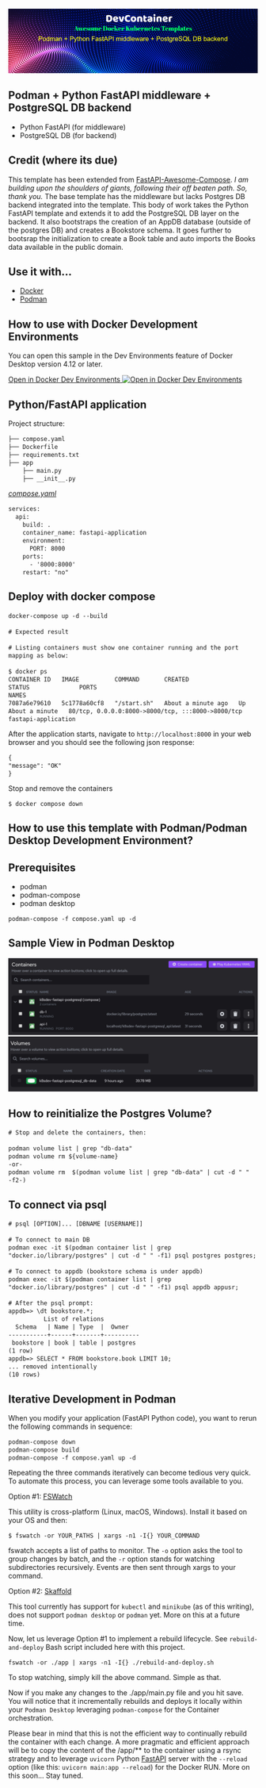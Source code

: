 ![DevContainer Podman Python FastAPI Postgres Aewesome Template](docs/images/podman_python_fastapi_postgres_template.png)

## Podman + Python FastAPI middleware + PostgreSQL DB backend

- Python FastAPI (for middleware)
- PostgreSQL DB (for backend)

## Credit (where its due)

This template has been extended from [FastAPI-Awesome-Compose](https://github.com/docker/awesome-compose/tree/master/fastapi). _I am building upon the shoulders of giants, following their off beaten path. So, thank you._ The base template has the middleware but lacks Postgres DB backend integrated into the template. This body of work takes the Python FastAPI template and extends it to add the PostgreSQL DB layer on the backend. It also bootstraps the creation of an AppDB database (outside of the postgres DB) and creates a Bookstore schema. It goes further to bootsrap the initialization to create a Book table and auto imports the Books data available in the public domain.

## Use it with...

- [Docker](#how-to-use-with-docker-development-environments)
- [Podman](#how-to-use-this-template-with-podmanpodman-desktop-development-environment)

<a name="docker"></a>

## How to use with Docker Development Environments

You can open this sample in the Dev Environments feature of Docker Desktop version 4.12 or later.

[Open in Docker Dev Environments <img src="../open_in_new.svg" alt="Open in Docker Dev Environments" align="top"/>](https://open.docker.com/dashboard/dev-envs?url=https://github.com/docker/awesome-compose/tree/master/fastapi)

## Python/FastAPI application

Project structure:

```
├── compose.yaml
├── Dockerfile
├── requirements.txt
├── app
    ├── main.py
    ├── __init__.py

```

[_compose.yaml_](compose.yaml)

```
services:
  api:
    build: .
    container_name: fastapi-application
    environment:
      PORT: 8000
    ports:
      - '8000:8000'
    restart: "no"

```

## Deploy with docker compose

```shell
docker-compose up -d --build

# Expected result

# Listing containers must show one container running and the port mapping as below:

$ docker ps
CONTAINER ID   IMAGE          COMMAND       CREATED              STATUS              PORTS                                               NAMES
7087a6e79610   5c1778a60cf8   "/start.sh"   About a minute ago   Up About a minute   80/tcp, 0.0.0.0:8000->8000/tcp, :::8000->8000/tcp   fastapi-application
```

After the application starts, navigate to `http://localhost:8000` in your web browser and you should see the following json response:

```
{
"message": "OK"
}
```

Stop and remove the containers

```
$ docker compose down
```

<a name="podman"></a>

## How to use this template with Podman/Podman Desktop Development Environment?

## Prerequisites

- podman
- podman-compose
- podman desktop

```
podman-compose -f compose.yaml up -d
```

## Sample View in Podman Desktop

![Container View](docs/images/podman-container-view.jpg)
![Volume View](docs/images/podman-volume-view.jpg)

## How to reinitialize the Postgres Volume?

```
# Stop and delete the containers, then:

podman volume list | grep "db-data"
podman volume rm ${volume-name}
-or-
podman volume rm  $(podman volume list | grep "db-data" | cut -d " "  -f2-)
```

## To connect via psql

```
# psql [OPTION]... [DBNAME [USERNAME]]

# To connect to main DB
podman exec -it $(podman container list | grep "docker.io/library/postgres" | cut -d " " -f1) psql postgres postgres;

# To connect to appdb (bookstore schema is under appdb)
podman exec -it $(podman container list | grep "docker.io/library/postgres" | cut -d " " -f1) psql appdb appusr;

# After the psql prompt:
appdb=> \dt bookstore.*;
          List of relations
  Schema   | Name | Type  |  Owner
-----------+------+-------+----------
 bookstore | book | table | postgres
(1 row)
appdb=> SELECT * FROM bookstore.book LIMIT 10;
... removed intentionally
(10 rows)
```

## Iterative Development in Podman

When you modify your application (FastAPI Python code), you want to rerun the following commands in sequence:

```
podman-compose down
podman-compose build
podman-compose -f compose.yaml up -d
```

Repeating the three commands iteratively can become tedious very quick. To automate this process, you can leverage some tools available to you.

Option #1: [FSWatch](https://github.com/emcrisostomo/fswatch)

This utility is cross-platform (Linux, macOS, Windows). Install it based on your OS and then:

```
$ fswatch -or YOUR_PATHS | xargs -n1 -I{} YOUR_COMMAND
```

fswatch accepts a list of paths to monitor. The `-o` option asks the tool to group changes by batch, and the `-r` option stands for watching subdirectories recursively. Events are then sent through xargs to your command.

Option #2: [Skaffold](https://skaffold.dev)

This tool currently has support for `kubectl` and `minikube` (as of this writing), does not support `podman desktop` or `podman` yet. More on this at a future time.

Now, let us leverage Option #1 to implement a rebuild lifecycle. See `rebuild-and-deploy` Bash script included here with this project.

```
fswatch -or ./app | xargs -n1 -I{} ./rebuild-and-deploy.sh
```

To stop watching, simply kill the above command. Simple as that.

Now if you make any changes to the ./app/main.py file and you hit save. You will notice that it incrementally rebuilds and deploys it locally within your `Podman Desktop` leveraging `podman-compose` for the Container orchestration.

Please bear in mind that this is not the efficient way to continually rebuild the container with each change. A more pragmatic and efficient approach will be to copy the content of the /app/\*\* to the container using a rsync strategy and to leverage `uvicorn` Python [FastAPI](https://fastapi.tiangolo.com/) server with the `--reload` option (like this: `uvicorn main:app --reload`) for the Docker RUN. More on this soon... Stay tuned.
